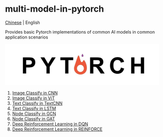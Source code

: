 # multi-model-in-pytorch

[Chinese](README_cn.md) | English

Provides basic Pytorch implementations of common AI models in common application scenarios

![img](logo.jpg)

1. [Image Classify in CNN](image_classify_in_CNN/README.md)
2. [Image Classify in ViT](image_classify_in_ViT/README.md)
3. [Text Classify in TextCNN](text_classify_in_TextCNN/README.md)
4. [Text Classify in LSTM](text_classify_in_LSTM/README.md)
5. [Node Classify in GCN](node_classify_in_GCN/README.md)
6. [Node Classify in GAT](node_classify_in_GAT/README.md)
7. [Deep Reinforcement Learning in DQN](DRL_in_DQN/README.md)
8. [Deep Reinforcement Learning in REINFORCE](DRL_in_REINFORCE/README.md)
